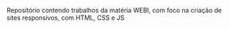 Repositório contendo trabalhos da matéria WEBI, com foco na criação de sites responsivos, com HTML, CSS e JS
